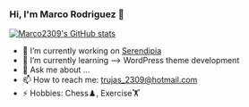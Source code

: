 ### Hi, I'm Marco Rodriguez 👋

[![Marco2309's GitHub stats](https://github-readme-stats.vercel.app/api?username=Marco2309)](https://github.com/anuraghazra/github-readme-stats&count_private=true&show_icons=true)



- 🔭 I’m currently working on [Serendipia](https://serendipia.digital/)
- 🌱 I’m currently learning --> WordPress theme development
- 💬 Ask me about ...
- 📫 How to reach me: trujas_2309@hotmail.com
- ⚡ Hobbies: Chess♟️, Exercise🏋️

